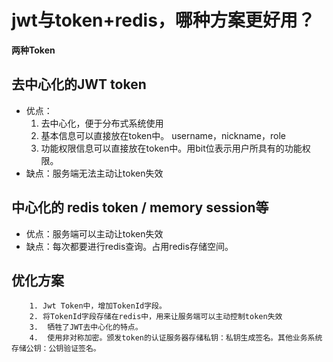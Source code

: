 # jwt与token+redis，哪种方案更好用？

**两种Token**

## 去中心化的JWT token

- 优点：
  1. 去中心化，便于分布式系统使用
  2. 基本信息可以直接放在token中。 username，nickname，role
  3. 功能权限信息可以直接放在token中。用bit位表示用户所具有的功能权限。
- 缺点：服务端无法主动让token失效

## 中心化的 redis token / memory session等

- 优点：服务端可以主动让token失效
- 缺点：每次都要进行redis查询。占用redis存储空间。

## 优化方案

  		1. Jwt Token中，增加TokenId字段。
  		2. 将TokenId字段存储在redis中，用来让服务端可以主动控制token失效	
  		3.  牺牲了JWT去中心化的特点。
  		4.  使用非对称加密。颁发token的认证服务器存储私钥：私钥生成签名。其他业务系统存储公钥：公钥验证签名。